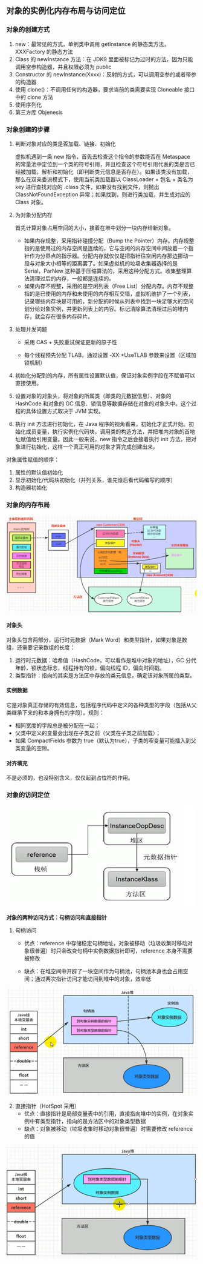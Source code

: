## 对象的实例化内存布局与访问定位

### 对象的创建方式

1. new：最常见的方式，单例类中调用 getInstance 的静态类方法，XXXFactory 的静态方法
2. Class 的 newInstance 方法：在 JDK9 里面被标记为过时的方法，因为只能调用空参构造器，并且权限必须为 public
3. Constructor 的 newInstance(Xxxx)：反射的方式，可以调用空参的或者带参的构造器
4. 使用 clone()：不调用任何的构造器，要求当前的类需要实现 Cloneable 接口中的 clone 方法
5. 使用序列化
6. 第三方库 Objenesis



### 对象创建的步骤

1. 判断对象对应的类是否加载、链接、初始化

   虚拟机遇到一条 new 指令，首先去检查这个指令的参数能否在 Metaspace 的常量池中定位到一个类的符号引用，并且检查这个符号引用代表的类是否已经被加载，解析和初始化（即判断类元信息是否存在）。如果该类没有加载，那么在双亲委派模式下，使用当前类加载器以 ClassLoader + 包名 + 类名为 key 进行查找对应的 .class 文件，如果没有找到文件，则抛出 ClassNotFoundException 异常；如果找到，则进行类加载，并生成对应的 Class 对象。

2. 为对象分配内存

   首先计算对象占用空间的大小，接着在堆中划分一块内存给新对象。

   - 如果内存规整，采用指针碰撞分配（Bump the Pointer）内存。内存规整指的是使用过的内存空间是连续的，它与空闲的内存空间中间放着一个指针作为分界点的指示器。分配内存就仅仅是把指针往空闲内存那边挪动一段与对象大小相等的距离罢了。如果虚拟机的垃圾收集器选择的是 Serial，ParNew 这种基于压缩算法的，采用这种分配方式。收集整理算法清理过后的内存，一般都是连续的。
   - 如果内存不规整，采用的是空闲列表（Free List）分配内存。内存不规整指的是已使用的内存和未使用的内存相互交错，虚拟机维护了一个列表，记录哪些内存块是可用的，新分配的时候从列表中找到一块足够大的空间划分给对象实例，并更新列表上的内容。标记清除算法清理过后的堆内存，就会存在很多内存碎片。

3. 处理并发问题

   - 采用 CAS + 失败重试保证更新的原子性

   - 每个线程预先分配 TLAB，通过设置 -XX:+UseTLAB 参数来设置（区域加锁机制）

4. 初始化分配到的内存，所有属性设置默认值，保证对象实例字段在不赋值可以直接使用。

5. 设置对象的对象头，将对象的所属类（即类的元数据信息）、对象的 HashCode 和对象的 GC 信息、锁信息等数据存储在对象的对象头中。这个过程的具体设置方式取决于 JVM 实现。

6. 执行 init 方法进行初始化，在 Java 程序的视角看来，初始化才正式开始。初始化成员变量，执行实例化代码块，调用类的构造方法，并把堆内对象的首地址赋值给引用变量。因此一般来说，new 指令之后会接着执行 init 方法，把对象进行初始化，这样一个真正可用的对象才算完成创建出来。

对象属性赋值的顺序：

1. 属性的默认值初始化
2. 显示初始化/代码块初始化（并列关系，谁先谁后看代码编写的顺序）
3. 构造器初始化



### 对象的内存布局

![20210124114152951](../images/20210124114152951.png)

#### 对象头

对象头包含两部分，运行时元数据（Mark Word）和类型指针，如果对象是数组，还需要记录数组的长度：

1. 运行时元数据：哈希值（HashCode，可以看作是堆中对象的地址），GC 分代年龄，锁状态标志，线程持有的锁，偏向线程 ID，偏向时间戳。
2. 类型指针：指向的其实是方法区中存放的类元信息，确定该对象所属的类型。



#### 实例数据

它是对象真正存储的有效信息，包括程序代码中定义的各种类型的字段（包括从父类继承下来的和本身拥有的字段）。规则：

- 相同宽度的字段总是被分配在一起；
- 父类中定义的变量会出现在子类之前（父类在子类之前加载）；
- 如果 CompactFields 参数为 true（默认为true），子类的窄变量可能插入到父类变量的空隙。



#### 对齐填充

不是必须的，也没特别含义，仅仅起到占位符的作用。



### 对象的访问定位

![20210124121114036](../images/20210124121114036.png)

**对象的两种访问方式：句柄访问和直接指针**

1. 句柄访问

   - 优点：reference 中存储稳定句柄地址，对象被移动（垃圾收集时移动对象很普遍）时只会改变句柄中实例数据指针即可，reference 本身不需要被修改

   - 缺点：在堆空间中开辟了一块空间作为句柄池，句柄池本身也会占用空间；通过两次指针访问才能访问到堆中的对象，效率低

![20210124121233917](../images/20210124121233917.png)

2. 直接指针（HotSpot 采用）
   - 优点：直接指针是局部变量表中的引用，直接指向堆中的实例，在对象实例中有类型指针，指向的是方法区中的对象类型数据
   - 缺点：对象被移动（垃圾收集时移动对象很普遍）时需要修改 reference 的值

![20210124121348856](../images/20210124121348856.png)